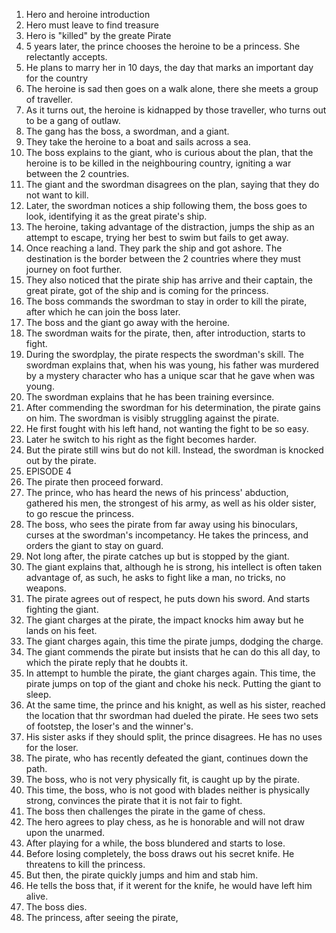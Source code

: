 1. Hero and heroine introduction
2. Hero must leave to find treasure
3. Hero is "killed" by the greate Pirate
4. 5 years later, the prince chooses the heroine to be a princess. She relectantly accepts.
5. He plans to marry her in 10 days, the day that marks an important day for the country
6. The heroine is sad then goes on a walk alone, there she meets a group of traveller.
7. As it turns out, the heroine is kidnapped by those traveller, who turns out to be a gang of outlaw.
8. The gang has the boss, a swordman, and a giant.
9. They take the heroine to a boat and sails across a sea.
10. The boss explains to the giant, who is curious about the plan, that the heroine is to be killed in the neighbouring country, igniting a war between the 2 countries.
11. The giant and the swordman disagrees on the plan, saying that they do not want to kill.
12. Later, the swordman notices a ship following them, the boss goes to look, identifying it as the great pirate's ship.
13. The heroine, taking advantage of the distraction, jumps the ship as an attempt to escape, trying her best to swim but fails to get away.
14. Once reaching a land. They park the ship and got ashore. The destination is the border between the 2 countries where they must journey on foot further.
15. They also noticed that the pirate ship has arrive and their captain, the great pirate, got of the ship and is coming for the princess.
16. The boss commands the swordman to stay in order to kill the pirate, after which he can join the boss later.
17. The boss and the giant go away with the heroine.
18. The swordman waits for the pirate, then, after introduction, starts to fight.
19. During the swordplay, the pirate respects the swordman's skill. The swordman explains that, when his was young, his father was murdered by a mystery character who has a unique scar that he gave when was young.
20. The swordman explains that he has been training eversince.
21. After commending the swordman for his determination, the pirate gains on him. The swordman is visibly struggling against the pirate.
22. He first fought with his left hand, not wanting the fight to be so easy.
23. Later he switch to his right as the fight becomes harder.
24. But the pirate still wins but do not kill. Instead, the swordman is knocked out by the pirate.
25. EPISODE 4
26. The pirate then proceed forward.
27. The prince, who has heard the news of his princess' abduction, gathered his men, the strongest of his army, as well as his older sister, to go rescue the princess.
28. The boss, who sees the pirate from far away using his binoculars, curses at the swordman's incompetancy. He takes the princess, and orders the giant to stay on guard.
29. Not long after, the pirate catches up but is stopped by the giant.
30. The giant explains that, although he is strong, his intellect is often taken advantage of, as such, he asks to fight like a man, no tricks, no weapons.
31. The pirate agrees out of respect, he puts down his sword. And starts fighting the giant.
32. The giant charges at the pirate, the impact knocks him away but he lands on his feet.
33. The giant charges again, this time the pirate jumps, dodging the charge.
34. The giant commends the pirate but insists that he can do this all day, to which the pirate reply that he doubts it.
35. In attempt to humble the pirate, the giant charges again. This time, the pirate jumps on top of the giant and choke his neck. Putting the giant to sleep.
36. At the same time, the prince and his knight, as well as his sister, reached the location that thr swordman had dueled the pirate. He sees two sets of footstep, the loser's and the winner's. 
37. His sister asks if they should split, the prince disagrees. He has no uses for the loser.
38. The pirate, who has recently defeated the giant, continues down the path.
39. The boss, who is not very physically fit, is caught up by the pirate.
40. This time, the boss, who is not good with blades neither is physically strong, convinces the pirate that it is not fair to fight.
41. The boss then challenges the pirate in the game of chess.
42. The hero agrees to play chess, as he is honorable and will not draw upon the unarmed.
43. After playing for a while, the boss blundered and starts to lose.
44. Before losing completely, the boss draws out his secret knife. He threatens to kill the princess.
45. But then, the pirate quickly jumps and him and stab him.
46. He tells the boss that, if it werent for the knife, he would have left him alive.
47. The boss dies.
48. The princess, after seeing the pirate, 